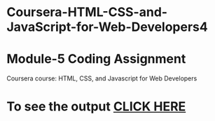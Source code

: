 # Coursera-HTML-CSS-and-JavaScript-for-Web-Developers4



# Module-5 Coding Assignment

Coursera course: HTML, CSS, and Javascript for Web Developers

# To see the output [CLICK HERE](https://abhishekhatti45.github.io/Coursera-HTML-CSS-and-JavaScript-for-Web-Developers1/)

